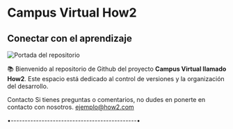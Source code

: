 # Campus Virtual How2
## Conectar con el aprendizaje

![Portada del repositorio](How2/assets/images/Portada.png)

📚 Bienvenido al repositorio de Github del proyecto **Campus Virtual llamado How2**. Este espacio está dedicado al control de versiones y la organización del desarrollo.

Contacto
Si tienes preguntas o comentarios, no dudes en ponerte en contacto con nosotros.
ejemplo@how2.com

•---------------------------------------------•
